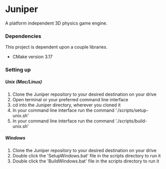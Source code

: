 # Juniper
A platform independent 3D physics game engine.

### Dependencies
This project is dependent upon a couple libraries.
* CMake version 3.17

### Setting up
##### Unix (Mac/Linux)
1. Clone the Juniper repository to your desired destination on your drive
1. Open terminal or your preferred command line interface
1. cd into the Juniper directory, wherever you cloned it
1. In your command line interface run the command './scripts/setup-unix.sh'
1. In your command line interface run the command './scripts/build-unix.sh'
##### Windows
1. Clone the Juniper repository to your desired destination on your drive
1. Double click the 'SetupWindows.bat' file in the scripts directory to run it
1. Double click the 'BuildWindows.bat' file in the scripts directory to run it